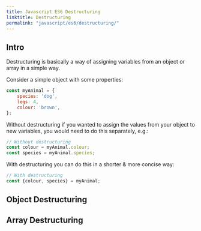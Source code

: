 ```yaml
---
title: Javascript ES6 Destructuring
linktitle: Destructuring
permalink: "javascript/es6/destructuring/"
---
```


## Intro
Destructuring is basically a way of assigning variables from an object or array in a simple way.

Consider a simple object with some properties:

```javascript
const myAnimal = {
    species: 'dog',
    legs: 4,
    colour: 'brown',
};
```

Without destructuring if you wanted to assign the values from your object to new variables, you would need to do this separately, e.g.:

```javascript
// Without destructuring
const colour = myAnimal.colour;
const species = myAnimal.species;
```

With destructuring you can do this in a shorter & more concise way:

```javascript
// With destructuring
const {colour, species} = myAnimal;

```

## Object Destructuring


## Array Destructuring